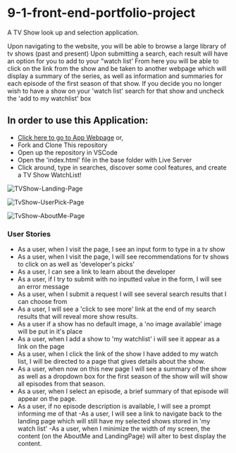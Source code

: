 # 9-1-front-end-portfolio-project

A TV Show look up and selection application.

Upon navigating to the website, you will be able to browse a large library of tv shows (past and present)
Upon submitting a search, each result will have an option for you to add to your "watch list'
From here you will be able to click on the link from the show and be taken to another webpage which will
display a summary of the series, as well as information and summaries for each episode of the first season
of that show.
If you decide you no longer wish to have a show on your 'watch list' search for that show and uncheck the 
'add to my watchlist' box

## In order to use this Application:

- [Click here to go to App Webpage](https://destinyjoyner.github.io/9-1-front-end-portfolio-project/)
or,
- Fork and Clone This repository
- Open up the repository in VSCode
- Open the 'index.html' file in the base folder with Live Server
- Click around, type in searches, discover some cool features, and create a TV Show WatchList!

![TVShow-Landing-Page](https://user-images.githubusercontent.com/107226235/190522660-9d218e3b-32c6-4e13-9671-7c7e4913c83f.png)

![TvShow-UserPick-Page](https://user-images.githubusercontent.com/107226235/190522675-ceaa6910-664f-4b00-8dbf-4ce678826a46.png)

![TvShow-AboutMe-Page](https://user-images.githubusercontent.com/107226235/190522692-e11c535f-f680-4217-adce-f092ce5d7ad1.png)

### User Stories
- As a user, when I visit the page, I see an input form to type in a tv show
- As a user, when I visit the page, I will see recommendations for tv shows to click on as well as 'developer's picks'
- As a user, I can see a link to learn about the developer
- As a user, if I try to submit with no inputted value in the form, I will see an error message
- As a user, when I submit a request I will see several search results that I can choose from 
- As a user, I will see a 'click to see more' link at the end of my search results that will reveal more show results.
- As a user if a show has no default image, a 'no image available' image will be put in it's place
- As a user, when I add a show to 'my watchlist' i will see it appear as a link on the page
- As a user, when I click the link of the show I have added to my watch list, I will be directed to a page that gives details about the show.
- As a user, when now on this new page I will see a summary of the show as well as a dropdown box for the first season of the show will will show all episodes from that season.
- As a user, when I select an episode, a brief summary of that episode will appear on the page. 
- As a user, if no episode description is available, I will see a prompt informing me of that
-As a user, I will see a link to navigate back to the landing page which will still have my selected shows stored in 'my watch list' 
-As a user, when I minimize the width of my screen, the content (on the AboutMe and LandingPage) will alter to best display the content.
